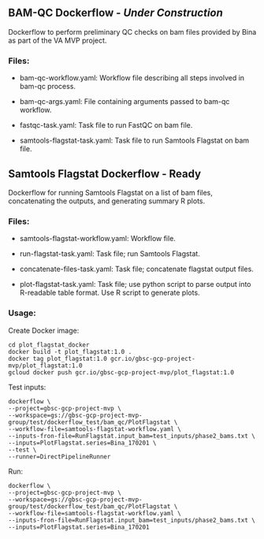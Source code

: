 ## BAM-QC Dockerflow - *Under Construction*

Dockerflow to perform preliminary QC checks on bam files provided by Bina as part of the VA MVP project.

### Files:

- bam-qc-workflow.yaml: Workflow file describing all steps involved in bam-qc process.

- bam-qc-args.yaml: File containing arguments passed to bam-qc workflow.

- fastqc-task.yaml: Task file to run FastQC on bam file.

- samtools-flagstat-task.yaml: Task file to run Samtools Flagstat on bam file. 

## Samtools Flagstat Dockerflow - Ready

Dockerflow for running Samtools Flagstat on a list of bam files, concatenating the outputs, and generating summary R plots.

### Files:

- samtools-flagstat-workflow.yaml: Workflow file.

- run-flagstat-task.yaml: Task file; run Samtools Flagstat.

- concatenate-files-task.yaml: Task file; concatenate flagstat output files.

- plot-flagstat-task.yaml: Task file; use python script to parse output into R-readable table format. Use R script to generate plots.

### Usage:
Create Docker image:
```
cd plot_flagstat_docker
docker build -t plot_flagstat:1.0 .
docker tag plot_flagstat:1.0 gcr.io/gbsc-gcp-project-mvp/plot_flagstat:1.0
gcloud docker push gcr.io/gbsc-gcp-project-mvp/plot_flagstat:1.0
```

Test inputs:
```
dockerflow \
--project=gbsc-gcp-project-mvp \
--workspace=gs://gbsc-gcp-project-mvp-group/test/dockerflow_test/bam_qc/PlotFlagstat \
--workflow-file=samtools-flagstat-workflow.yaml \
--inputs-fron-file=RunFlagstat.input_bam=test_inputs/phase2_bams.txt \
--inputs=PlotFlagstat.series=Bina_170201 \
--test \
--runner=DirectPipelineRunner
```

Run:
```
dockerflow \
--project=gbsc-gcp-project-mvp \
--workspace=gs://gbsc-gcp-project-mvp-group/test/dockerflow_test/bam_qc/PlotFlagstat \
--workflow-file=samtools-flagstat-workflow.yaml \
--inputs-fron-file=RunFlagstat.input_bam=test_inputs/phase2_bams.txt \
--inputs=PlotFlagstat.series=Bina_170201
```
